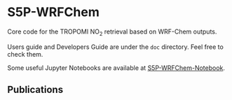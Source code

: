 # S5P-WRFChem
Core code for the TROPOMI NO<sub>2</sub> retrieval based on WRF-Chem outputs.

Users guide and Developers Guide are under the `doc` directory. Feel free to check them.

Some useful Jupyter Notebooks are available at [S5P-WRFChem-Notebook](https://github.com/zxdawn/S5P-WRFChem-Notebook).

## Publications

